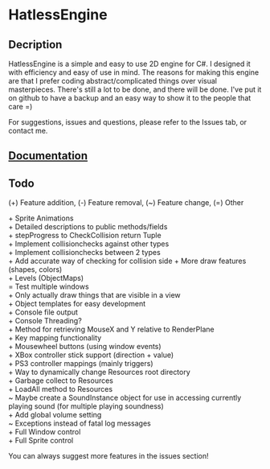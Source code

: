 # HatlessEngine


## Decription
HatlessEngine is a simple and easy to use 2D engine for C#.
I designed it with efficiency and easy of use in mind.
The reasons for making this engine are that I prefer coding abstract/complicated things over visual masterpieces.
There's still a lot to be done, and there will be done.
I've put it on github to have a backup and an easy way to show it to the people that care =)

For suggestions, issues and questions, please refer to the Issues tab, or contact me.

## [Documentation](https://github.com/Villermen/HatlessEngine/wiki/Documentation)

## Todo
(\+) Feature addition, (-) Feature removal, (~) Feature change, (=) Other

\+ Sprite Animations  
\+ Detailed descriptions to public methods/fields  
\+ stepProgress to CheckCollision return Tuple  
\+ Implement collisionchecks against other types  
\+ Implement collisionchecks between 2 types  
\+ Add accurate way of checking for collision side
\+ More draw features (shapes, colors)  
\+ Levels (ObjectMaps)  
= Test multiple windows  
\+ Only actually draw things that are visible in a view  
\+ Object templates for easy development  
\+ Console file output  
\+ Console Threading?  
\+ Method for retrieving MouseX and Y relative to RenderPlane  
\+ Key mapping functionality  
\+ Mousewheel buttons (using window events)  
\+ XBox controller stick support (direction + value)  
\+ PS3 controller mappings (mainly triggers)  
\+ Way to dynamically change Resources root directory  
\+ Garbage collect to Resources  
\+ LoadAll method to Resources  
~ Maybe create a SoundInstance object for use in accessing currently playing sound (for multiple playing soundness)  
\+ Add global volume setting  
~ Exceptions instead of fatal log messages  
\+ Full Window control  
\+ Full Sprite control

You can always suggest more features in the issues section!
